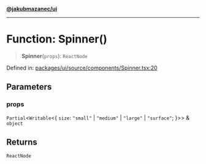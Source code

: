 [**@jakubmazanec/ui**](../README.md)

---

# Function: Spinner()

> **Spinner**(`props`): `ReactNode`

Defined in:
[packages/ui/source/components/Spinner.tsx:20](https://github.com/jakubmazanec/tools/blob/797379ce98752dc838b82c8398e04d90c58ce9e7/packages/ui/source/components/Spinner.tsx#L20)

## Parameters

### props

`Partial`\<`Writable`\<\{ `size`: `"small"` \| `"medium"` \| `"large"` \| `"surface"`; \}\>\> &
`object`

## Returns

`ReactNode`
